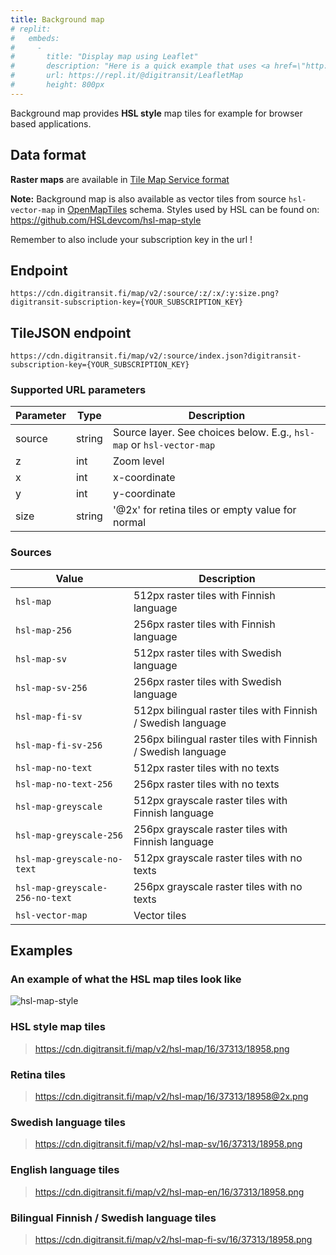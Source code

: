 ```yaml
---
title: Background map
# replit:
#   embeds:
#     -
#       title: "Display map using Leaflet"
#       description: "Here is a quick example that uses <a href=\"http://leafletjs.com/\">Leaflet</a> to display scrollable map.<br/>Note that this example is using <code>hsl-map</code> tiles (<b>512px</b>), which are not the size that Leaflet expects. To display 512px tiles correctly with Leaflet, use options <code>tileSize: 512</code> and <code>zoomOffset: -1</code>"
#       url: https://repl.it/@digitransit/LeafletMap
#       height: 800px
---
```

Background map provides **HSL style** map tiles for example for browser based applications.


## Data format

**Raster maps** are available in [Tile Map Service format](https://wiki.osgeo.org/wiki/Tile_Map_Service_Specification)

**Note:** Background map is also available as vector tiles from source `hsl-vector-map` in [OpenMapTiles](https://openmaptiles.org/) schema. Styles used by HSL can be found on: https://github.com/HSLdevcom/hsl-map-style

Remember to also include your subscription key in the url !

## Endpoint
```https://cdn.digitransit.fi/map/v2/:source/:z/:x/:y:size.png?digitransit-subscription-key={YOUR_SUBSCRIPTION_KEY}```

## TileJSON endpoint 
```https://cdn.digitransit.fi/map/v2/:source/index.json?digitransit-subscription-key={YOUR_SUBSCRIPTION_KEY}```

### Supported URL parameters

| Parameter     | Type           | Description                                                          |
|---------------|----------------|----------------------------------------------------------------------|
| source      	| string	       | Source layer. See choices below. E.g., `hsl-map` or `hsl-vector-map` |
| z             | int            | Zoom level                                                           |
| x             | int            | x-coordinate                                                         |
| y             | int            | y-coordinate                                                         |
| size          | string         | '@2x' for retina tiles or empty value for normal                     |

### Sources
| Value                           | Description                                                   |
|---------------------------------|---------------------------------------------------------------|
| `hsl-map`                       | 512px raster tiles with Finnish language                      |
| `hsl-map-256`                   | 256px raster tiles with Finnish language                      |
| `hsl-map-sv`                    | 512px raster tiles with Swedish language                      |
| `hsl-map-sv-256`                | 256px raster tiles with Swedish language                      |
| `hsl-map-fi-sv`                 | 512px bilingual raster tiles with Finnish / Swedish language  |
| `hsl-map-fi-sv-256`             | 256px bilingual raster tiles with Finnish / Swedish language  |
| `hsl-map-no-text`               | 512px raster tiles with no texts                              |
| `hsl-map-no-text-256`           | 256px raster tiles with no texts                              |
| `hsl-map-greyscale`             | 512px grayscale raster tiles with Finnish language            |
| `hsl-map-greyscale-256`         | 256px grayscale raster tiles with Finnish language            |
| `hsl-map-greyscale-no-text`     | 512px grayscale raster tiles with no texts                    |
| `hsl-map-greyscale-256-no-text` | 256px grayscale raster tiles with no texts                    |
| `hsl-vector-map`                | Vector tiles                                                  |

## Examples

### An example of what the HSL map tiles look like

![hsl-map-style](http://cdn.digitransit.fi/map/v2/hsl-map/16/37311/18963@2x.png)

### HSL style map tiles

> https://cdn.digitransit.fi/map/v2/hsl-map/16/37313/18958.png

### Retina tiles

> https://cdn.digitransit.fi/map/v2/hsl-map/16/37313/18958@2x.png

### Swedish language tiles

> https://cdn.digitransit.fi/map/v2/hsl-map-sv/16/37313/18958.png

### English language tiles

> https://cdn.digitransit.fi/map/v2/hsl-map-en/16/37313/18958.png

### Bilingual Finnish / Swedish language tiles

> https://cdn.digitransit.fi/map/v2/hsl-map-fi-sv/16/37313/18958.png
